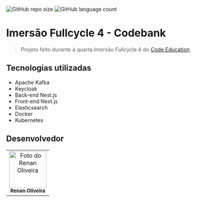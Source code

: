 ![GitHub repo size](https://img.shields.io/github/repo-size/iuricode/README-template?style=for-the-badge)
![GitHub language count](https://img.shields.io/github/languages/count/iuricode/README-template?style=for-the-badge)

# Imersão Fullcycle 4 - Codebank

> Projeto feito durante à quarta Imersão Fullcycle 4 do [Code Education](https://github.com/codeedu).


## Tecnologias utilizadas

  - Apache Kafka
  - Keycloak
  - Back-end Nest.js
  - Front-end Next.js
  - Elasticsearch
  - Docker
  - Kubernetes

## Desenvolvedor

<table>
  <tr>
    <td align="center">
      <a href="#">
        <img src="https://avatars.githubusercontent.com/u/48491038?v=4" width="100px;" alt="Foto do Renan Oliveira"/><br>
        <sub>
          <b>Renan Oliveira</b>
        </sub>
      </a>
    </td>
  </tr>
</table>